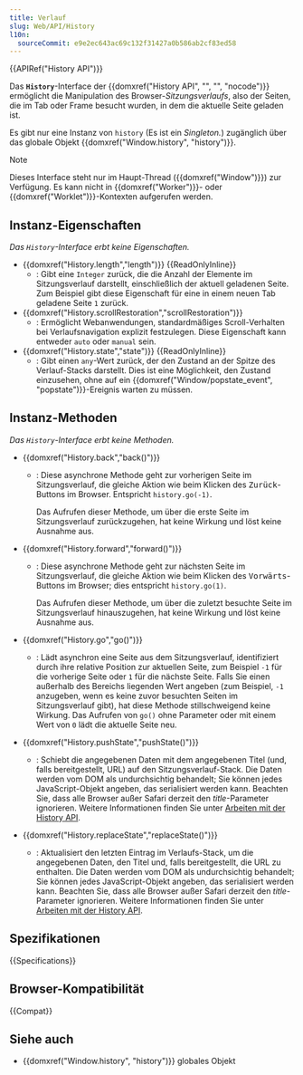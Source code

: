 ```yaml
---
title: Verlauf
slug: Web/API/History
l10n:
  sourceCommit: e9e2ec643ac69c132f31427a0b586ab2cf83ed58
---
```


{{APIRef("History API")}}

Das **`History`**-Interface der {{domxref("History API", "", "", "nocode")}} ermöglicht die Manipulation des Browser-_Sitzungsverlaufs_, also der Seiten, die im Tab oder Frame besucht wurden, in dem die aktuelle Seite geladen ist.

Es gibt nur eine Instanz von `history` (Es ist ein _Singleton._) zugänglich über das globale Objekt {{domxref("Window.history", "history")}}.

> [!NOTE]
> Dieses Interface steht nur im Haupt-Thread ({{domxref("Window")}}) zur Verfügung. Es kann nicht in {{domxref("Worker")}}- oder {{domxref("Worklet")}}-Kontexten aufgerufen werden.

## Instanz-Eigenschaften

_Das `History`-Interface erbt keine Eigenschaften._

- {{domxref("History.length","length")}} {{ReadOnlyInline}}
  - : Gibt eine `Integer` zurück, die die Anzahl der Elemente im Sitzungsverlauf darstellt, einschließlich der aktuell geladenen Seite. Zum Beispiel gibt diese Eigenschaft für eine in einem neuen Tab geladene Seite `1` zurück.
- {{domxref("History.scrollRestoration","scrollRestoration")}}
  - : Ermöglicht Webanwendungen, standardmäßiges Scroll-Verhalten bei Verlaufsnavigation explizit festzulegen. Diese Eigenschaft kann entweder `auto` oder `manual` sein.
- {{domxref("History.state","state")}} {{ReadOnlyInline}}
  - : Gibt einen `any`-Wert zurück, der den Zustand an der Spitze des Verlauf-Stacks darstellt. Dies ist eine Möglichkeit, den Zustand einzusehen, ohne auf ein {{domxref("Window/popstate_event", "popstate")}}-Ereignis warten zu müssen.

## Instanz-Methoden

_Das `History`_-_Interface erbt keine Methoden._

- {{domxref("History.back","back()")}}

  - : Diese asynchrone Methode geht zur vorherigen Seite im Sitzungsverlauf, die gleiche Aktion wie beim Klicken des <kbd>Zurück</kbd>-Buttons im Browser. Entspricht `history.go(-1)`.

    Das Aufrufen dieser Methode, um über die erste Seite im Sitzungsverlauf zurückzugehen, hat keine Wirkung und löst keine Ausnahme aus.

- {{domxref("History.forward","forward()")}}

  - : Diese asynchrone Methode geht zur nächsten Seite im Sitzungsverlauf, die gleiche Aktion wie beim Klicken des <kbd>Vorwärts</kbd>-Buttons im Browser; dies entspricht `history.go(1)`.

    Das Aufrufen dieser Methode, um über die zuletzt besuchte Seite im Sitzungsverlauf hinauszugehen, hat keine Wirkung und löst keine Ausnahme aus.

- {{domxref("History.go","go()")}}
  - : Lädt asynchron eine Seite aus dem Sitzungsverlauf, identifiziert durch ihre relative Position zur aktuellen Seite, zum Beispiel `-1` für die vorherige Seite oder `1` für die nächste Seite. Falls Sie einen außerhalb des Bereichs liegenden Wert angeben (zum Beispiel, `-1` anzugeben, wenn es keine zuvor besuchten Seiten im Sitzungsverlauf gibt), hat diese Methode stillschweigend keine Wirkung. Das Aufrufen von `go()` ohne Parameter oder mit einem Wert von `0` lädt die aktuelle Seite neu.
- {{domxref("History.pushState","pushState()")}}
  - : Schiebt die angegebenen Daten mit dem angegebenen Titel (und, falls bereitgestellt, URL) auf den Sitzungsverlauf-Stack. Die Daten werden vom DOM als undurchsichtig behandelt; Sie können jedes JavaScript-Objekt angeben, das serialisiert werden kann. Beachten Sie, dass alle Browser außer Safari derzeit den _title_-Parameter ignorieren. Weitere Informationen finden Sie unter [Arbeiten mit der History API](/de/docs/Web/API/History_API/Working_with_the_History_API).
- {{domxref("History.replaceState","replaceState()")}}
  - : Aktualisiert den letzten Eintrag im Verlaufs-Stack, um die angegebenen Daten, den Titel und, falls bereitgestellt, die URL zu enthalten. Die Daten werden vom DOM als undurchsichtig behandelt; Sie können jedes JavaScript-Objekt angeben, das serialisiert werden kann. Beachten Sie, dass alle Browser außer Safari derzeit den _title_-Parameter ignorieren. Weitere Informationen finden Sie unter [Arbeiten mit der History API](/de/docs/Web/API/History_API/Working_with_the_History_API).

## Spezifikationen

{{Specifications}}

## Browser-Kompatibilität

{{Compat}}

## Siehe auch

- {{domxref("Window.history", "history")}} globales Objekt
